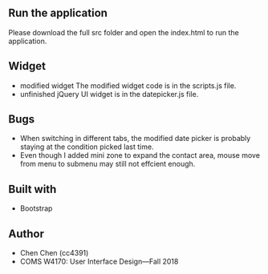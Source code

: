## Run the application
Please download the full src folder and open the index.html to run the application.
## Widget
- modified widget
The modified widget code is in the scripts.js file.
- unfinished jQuery UI widget is in the datepicker.js file.
## Bugs
- When switching in different tabs, the modified date picker is probably staying at the condition picked last time.
- Even though I added mini zone to expand the contact area, mouse move from menu to submenu may still not effcient enough.
## Built with
- Bootstrap
## Author
- Chen Chen (cc4391)
- COMS W4170: User Interface Design—Fall 2018